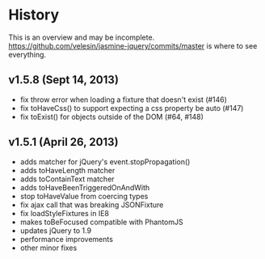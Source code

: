# History

This is an overview and may be incomplete. https://github.com/velesin/jasmine-jquery/commits/master is where to see everything.

## v1.5.8 (Sept 14, 2013)
  - fix throw error when loading a fixture that doesn't exist (#146)
  - fix toHaveCss() to support expecting a css property be auto (#147)
  - fix toExist() for objects outside of the DOM (#64, #148)

## v1.5.1 (April 26, 2013)
  - adds matcher for jQuery's event.stopPropagation()
  - adds toHaveLength matcher
  - adds toContainText matcher
  - adds toHaveBeenTriggeredOnAndWith
  - stop toHaveValue from coercing types
  - fix ajax call that was breaking JSONFixture
  - fix loadStyleFixtures in IE8
  - makes toBeFocused compatible with PhantomJS
  - updates jQuery to 1.9
  - performance improvements
  - other minor fixes
